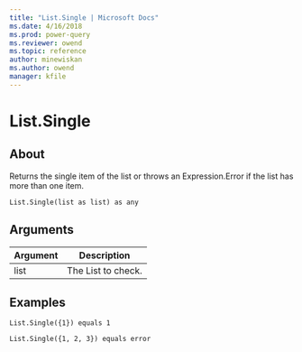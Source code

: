 ```yaml
---
title: "List.Single | Microsoft Docs"
ms.date: 4/16/2018
ms.prod: power-query
ms.reviewer: owend
ms.topic: reference
author: minewiskan
ms.author: owend
manager: kfile
---
```

# List.Single

  
## About  
Returns the single item of the list or throws an Expression.Error if the list has more than one item.  
  
```  
List.Single(list as list) as any  
```  
  
## Arguments  
  
|Argument|Description|  
|------------|---------------|  
|list|The List to check.|  
  
## Examples  
  
```  
List.Single({1}) equals 1  
```  
  
```  
List.Single({1, 2, 3}) equals error  
```  

